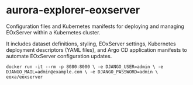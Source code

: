 # aurora-explorer-eoxserver
Configuration files and Kubernetes manifests for deploying and managing EOxServer within a Kubernetes cluster. 

It includes dataset definitions, styling, EOxServer settings, Kubernetes deployment descriptors (YAML files), and Argo CD application manifests to automate EOxServer configuration updates.


`docker run -it --rm -p 8080:8000 \
-e DJANGO_USER=admin \
-e DJANGO_MAIL=admin@example.com \
-e DJANGO_PASSWORD=admin \
eoxa/eoxserver`